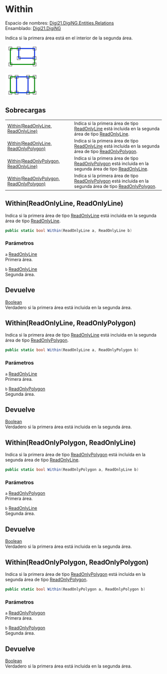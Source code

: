 # Within

Espacio de nombres: [Digi21.DigiNG.Entities.Relations](../../)  
Ensamblado: [Digi21.DigiNG](../../../)

Indica si la primera área está en el interior de la segunda área.

![&#xC1;rea dentro de &#xE1;rea](../../../../../../../../.gitbook/assets/areaincluyearea2.png)

![&#xC1;rea dentro de &#xE1;rea](../../../../../../../../.gitbook/assets/areaincluyearea3.png)

## Sobrecargas

|  |  |
| :--- | :--- |
| [Within\(ReadOnlyLine, ReadOnlyLine\)](within.md#within-readonlyline-readonlyline) | Indica si la primera área de tipo [ReadOnlyLine](../../../digi21.diging.entities/readonlyline/) está incluida en la segunda área de tipo [ReadOnlyLine](../../../digi21.diging.entities/readonlyline/). |
| [Within\(ReadOnlyLine, ReadOnlyPolygon\)](within.md#within-readonlyline-readonlypolygon) | Indica si la primera área de tipo [ReadOnlyLine](../../../digi21.diging.entities/readonlyline/) está incluida en la segunda área de tipo [ReadOnlyPolygon](../../../digi21.diging.entities/readonlypolygon/). |
| [Within\(ReadOnlyPolygon, ReadOnlyLine\)](within.md#within-readonlypolygon-readonlyline) | Indica si la primera área de tipo [ReadOnlyPolygon](../../../digi21.diging.entities/readonlypolygon/) está incluida en la segunda área de tipo [ReadOnlyLine](../../../digi21.diging.entities/readonlyline/). |
| [Within\(ReadOnlyPolygon, ReadOnlyPolygon\)](within.md#within-readonlypolygon-readonlypolygon) | Indica si la primera área de tipo [ReadOnlyPolygon](../../../digi21.diging.entities/readonlypolygon/) está incluida en la segunda área de tipo [ReadOnlyPolygon](../../../digi21.diging.entities/readonlypolygon/). |

## Within\(ReadOnlyLine, ReadOnlyLine\)

Indica si la primera área de tipo [ReadOnlyLine](../../../digi21.diging.entities/readonlyline/) está incluida en la segunda área de tipo [ReadOnlyLine](../../../digi21.diging.entities/readonlyline/).

```csharp
public static bool Within(ReadOnlyLine a, ReadOnlyLine b)
```

### Parámetros

`a` [ReadOnlyLine](../../../digi21.diging.entities/readonlyline/)  
Primera área.

`b` [ReadOnlyLine](../../../digi21.diging.entities/readonlyline/)  
Segunda área.

## Devuelve

[Boolean](https://docs.microsoft.com/en-us/dotnet/api/system.boolean?view=net-5.0)  
Verdadero si la primera área está incluida en la segunda área.

## Within\(ReadOnlyLine, ReadOnlyPolygon\)

Indica si la primera área de tipo [ReadOnlyLine](../../../digi21.diging.entities/readonlyline/) está incluida en la segunda área de tipo [ReadOnlyPolygon](../../../digi21.diging.entities/readonlypolygon/).

```csharp
public static bool Within(ReadOnlyLine a, ReadOnlyPolygon b)
```

### Parámetros

`a` [ReadOnlyLine](../../../digi21.diging.entities/readonlyline/)  
Primera área.

`b` [ReadOnlyPolygon](../../../digi21.diging.entities/readonlypolygon/)  
Segunda área.

## Devuelve

[Boolean](https://docs.microsoft.com/en-us/dotnet/api/system.boolean?view=net-5.0)  
Verdadero si la primera área está incluida en la segunda área.

## Within\(ReadOnlyPolygon, ReadOnlyLine\)

Indica si la primera área de tipo [ReadOnlyPolygon](../../../digi21.diging.entities/readonlypolygon/) está incluida en la segunda área de tipo [ReadOnlyLine](../../../digi21.diging.entities/readonlyline/).

```csharp
public static bool Within(ReadOnlyPolygon a, ReadOnlyLine b)
```

### Parámetros

`a` [ReadOnlyPolygon](../../../digi21.diging.entities/readonlypolygon/)  
Primera área.

`b` [ReadOnlyLine](../../../digi21.diging.entities/readonlyline/)  
Segunda área.

## Devuelve

[Boolean](https://docs.microsoft.com/en-us/dotnet/api/system.boolean?view=net-5.0)  
Verdadero si la primera área está incluida en la segunda área.

## Within\(ReadOnlyPolygon, ReadOnlyPolygon\)

Indica si la primera área de tipo [ReadOnlyPolygon](../../../digi21.diging.entities/readonlypolygon/) está incluida en la segunda área de tipo [ReadOnlyPolygon](../../../digi21.diging.entities/readonlypolygon/).

```csharp
public static bool Within(ReadOnlyPolygon a, ReadOnlyPolygon b)
```

### Parámetros

`a` [ReadOnlyPolygon](../../../digi21.diging.entities/readonlypolygon/)  
Primera área.

`b` [ReadOnlyPolygon](../../../digi21.diging.entities/readonlypolygon/)  
Segunda área.

## Devuelve

[Boolean](https://docs.microsoft.com/en-us/dotnet/api/system.boolean?view=net-5.0)  
Verdadero si la primera área está incluida en la segunda área.


